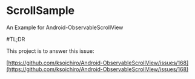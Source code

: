 # ScrollSample
An Example for Android-ObservableScrollView

#TL;DR

This project is to answer this issue:

[https://github.com/ksoichiro/Android-ObservableScrollView/issues/168](https://github.com/ksoichiro/Android-ObservableScrollView/issues/168)
